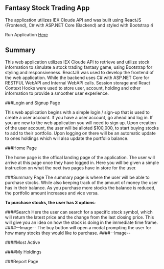 ## Fantasy Stock Trading App

The application utilizes IEX Cloude API and was built using ReactJS (Frontend), C# with ASP.NET Core (Backend) and styled with Bootstrap 4

Run Application [Here](https://stocktradingapp-hcuellar.azurewebsites.net/)

<!-- <p align="center">
<img align="center"  width="600" height="400" src="./images/home.png">
</p> -->

## Summary
This web application utilizes IEX Cloude API to retrieve and utilize stock information to simulate a stock trading fantasy game, using Bootstrap for styling and responsiveness. ReactJS was used to develop the frontend of the web application. While the backend uses C# with ASP.NET Core for RESTFUL WebAPI and Internal WebAPI calls. Session storage and React Context Hooks were used to store user, account, holding and other information to provide a smoother user experience.


###Login and Signup Page

This web application begins with a simple login / sign-up that is used to create a user account. If you have a user account, go ahead and log in. If you are new to the web application you will need to sign up. Upon creation of the user account, the user will be alloted $100,000, to start buying stocks to add to their portfolio. Upon logging on there will be an automatic update to ones holdings which will also update the portfolio balance.

###Home Page

The home page is the offical landing page of the application. The user will arrive at this page once they have logged in. Here you will be given a simple instruction on what the next two pages have in store for the user.

###Summary Page
The summary page is where the user will be able to purchase stocks. While also keeping track of the amount of money the user has in their balance. As you purchase more stocks the balance is reduced, the portfolio amount increases and vice versa.

<b>To purchase stocks, the user has 3 options</b>:

####Search
Here the user can search for a specific stock symbol, which will return the latest price and the change from the last closing price. This will give you an idea on how the stock is doing in the immediate time frame. 
####--Image--
The buy button will open a modal prompting the user for how many stocks they would like to purchase.
####--Image--

####Most Active

####My Holdings

###Report Page

